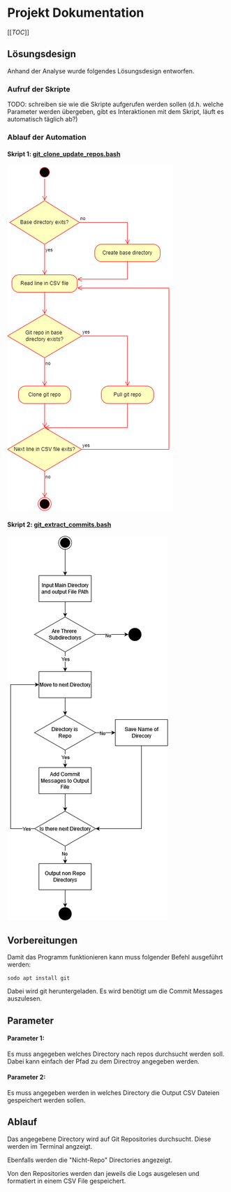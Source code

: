 # Projekt Dokumentation

[[_TOC_]]

## Lösungsdesign

Anhand der Analyse wurde folgendes Lösungsdesign entworfen.

### Aufruf der Skripte

TODO: schreiben sie wie die Skripte aufgerufen werden sollen (d.h. welche Parameter werden übergeben, gibt es Interaktionen mit dem Skript, läuft es automatisch täglich ab?)

### Ablauf der Automation

#### Skript 1: [git_clone_update_repos.bash](../bin/Script_1/git_clone_update_repos.bash)

![Script 1](../images/script1_solution_design.drawio.png)

#### Skript 2: [git_extract_commits.bash](../bin/Script_2/git_extract_commits.bash)

![Script 2](../images/script2_solution_design.drawio.png)

## Vorbereitungen
Damit das Programm funktionieren kann muss folgender Befehl ausgeführt werden:
```
sodo apt install git
```
Dabei wird git heruntergeladen. Es wird benötigt um die Commit Messages auszulesen.

## Parameter

#### Parameter 1:
Es muss angegeben welches Directory nach repos durchsucht werden soll. Dabei kann einfach der Pfad zu dem Directroy angegeben werden.

#### Parameter 2:
Es muss angegeben werden in welches Directory die Output CSV Dateien gespeichert werden sollen.

## Ablauf
Das angegebene Directory wird auf Git Repositories durchsucht. Diese werden im Terminal angzeigt.

Ebenfalls werden die "Nicht-Repo" Directories angezeigt.

Von den Repositories werden dan jeweils die Logs ausgelesen und formatiert in einem CSV File gespeichert. 


